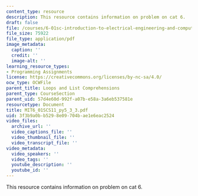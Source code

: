 ```yaml
---
content_type: resource
description: This resource contains information on problem on cat 6.
draft: false
file: /courses/6-01sc-introduction-to-electrical-engineering-and-computer-science-i-spring-2011/3f3b9a0bb5298e09704bae1e6eac2524_MIT6_01SCS11_py5_3_3.pdf
file_size: 75922
file_type: application/pdf
image_metadata:
  caption: ''
  credit: ''
  image-alt: ''
learning_resource_types:
- Programming Assignments
license: https://creativecommons.org/licenses/by-nc-sa/4.0/
ocw_type: OCWFile
parent_title: Loops and List Comprehensions
parent_type: CourseSection
parent_uid: 57d4e60d-992f-a07b-e58a-3a6eb537581e
resourcetype: Document
title: MIT6_01SCS11_py5_3_3.pdf
uid: 3f3b9a0b-b529-8e09-704b-ae1e6eac2524
video_files:
  archive_url: ''
  video_captions_file: ''
  video_thumbnail_file: ''
  video_transcript_file: ''
video_metadata:
  video_speakers: ''
  video_tags: ''
  youtube_description: ''
  youtube_id: ''
---
```

This resource contains information on problem on cat 6.